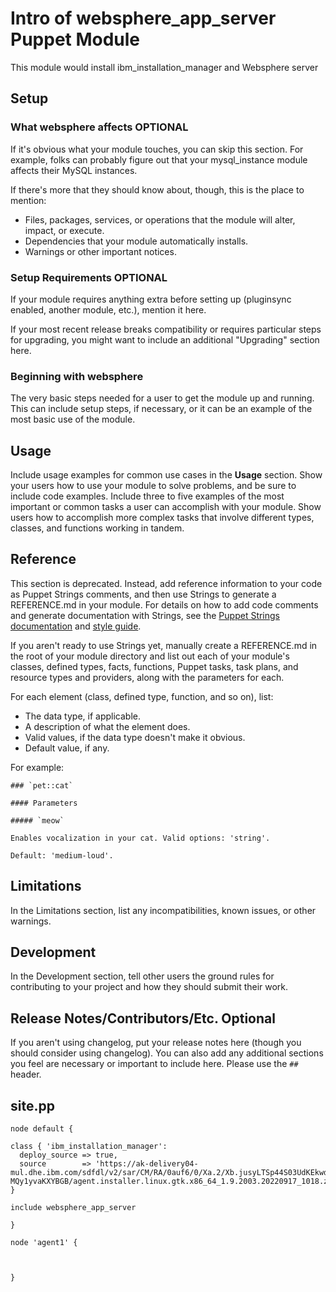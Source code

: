 # Intro of websphere_app_server Puppet Module

This module would install ibm_installation_manager and Websphere server

## Setup

### What websphere affects **OPTIONAL**

If it's obvious what your module touches, you can skip this section. For
example, folks can probably figure out that your mysql_instance module affects
their MySQL instances.

If there's more that they should know about, though, this is the place to
mention:

* Files, packages, services, or operations that the module will alter, impact,
  or execute.
* Dependencies that your module automatically installs.
* Warnings or other important notices.

### Setup Requirements **OPTIONAL**

If your module requires anything extra before setting up (pluginsync enabled,
another module, etc.), mention it here.

If your most recent release breaks compatibility or requires particular steps
for upgrading, you might want to include an additional "Upgrading" section here.

### Beginning with websphere

The very basic steps needed for a user to get the module up and running. This
can include setup steps, if necessary, or it can be an example of the most basic
use of the module.

## Usage

Include usage examples for common use cases in the **Usage** section. Show your
users how to use your module to solve problems, and be sure to include code
examples. Include three to five examples of the most important or common tasks a
user can accomplish with your module. Show users how to accomplish more complex
tasks that involve different types, classes, and functions working in tandem.

## Reference

This section is deprecated. Instead, add reference information to your code as
Puppet Strings comments, and then use Strings to generate a REFERENCE.md in your
module. For details on how to add code comments and generate documentation with
Strings, see the [Puppet Strings documentation][2] and [style guide][3].

If you aren't ready to use Strings yet, manually create a REFERENCE.md in the
root of your module directory and list out each of your module's classes,
defined types, facts, functions, Puppet tasks, task plans, and resource types
and providers, along with the parameters for each.

For each element (class, defined type, function, and so on), list:

* The data type, if applicable.
* A description of what the element does.
* Valid values, if the data type doesn't make it obvious.
* Default value, if any.

For example:

```
### `pet::cat`

#### Parameters

##### `meow`

Enables vocalization in your cat. Valid options: 'string'.

Default: 'medium-loud'.
```

## Limitations

In the Limitations section, list any incompatibilities, known issues, or other
warnings.

## Development

In the Development section, tell other users the ground rules for contributing
to your project and how they should submit their work.

## Release Notes/Contributors/Etc. **Optional**

If you aren't using changelog, put your release notes here (though you should
consider using changelog). You can also add any additional sections you feel are
necessary or important to include here. Please use the `##` header.

[1]: https://puppet.com/docs/pdk/latest/pdk_generating_modules.html
[2]: https://puppet.com/docs/puppet/latest/puppet_strings.html
[3]: https://puppet.com/docs/puppet/latest/puppet_strings_style.html

## site.pp

```
node default {

class { 'ibm_installation_manager':
  deploy_source => true,
  source        => 'https://ak-delivery04-mul.dhe.ibm.com/sdfdl/v2/sar/CM/RA/0auf6/0/Xa.2/Xb.jusyLTSp44S03UdKEkwd2g9pjrrz6jCD3WB1tPgTaX6Zr9S1Jx0v0bI7zic/Xc.CM/RA/0auf6/0/agent.installer.linux.gtk.x86_64_1.9.2003.20220917_1018.zip/Xd./Xf.LPR.D1VC/Xg.12149157/Xi.habanero/XY.habanero/XZ.6fjor_Q0cQmQculUKx-MQy1yvaKXYBGB/agent.installer.linux.gtk.x86_64_1.9.2003.20220917_1018.zip',
}

include websphere_app_server

}

node 'agent1' {



}

```
